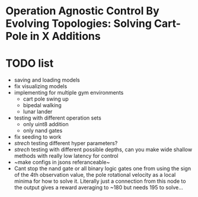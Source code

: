 # Operation Agnostic Control By Evolving Topologies: Solving Cart-Pole in X Additions

# TODO list

- saving and loading models
- fix visualizing models
- implementing for multiple gym environments
    - cart pole swing up
    - bipedal walking
    - lunar lander
- testing with different operation sets 
    - only uint8 addition 
    - only nand gates 
- fix seeding to work 
- *strech* testing different hyper parameters?
- *strech* testing with different possible depths, can you make wide shallow methods with really low latency for control
- ~make configs in jsons referanceable~
- Cant stop the nand gate or all binary logic gates one from using the sign of the 4th observation value, the pole rotational velocity as a local minima for how to solve it. Literally just a connection from this node to the output gives a reward averaging to ~180 but needs 195 to solve...
